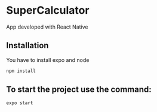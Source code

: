 # SuperCalculator
App developed with React Native

## Installation
You have to install expo and node
```bash
npm install
```

## To start the project use the command:

```bash
expo start
```

